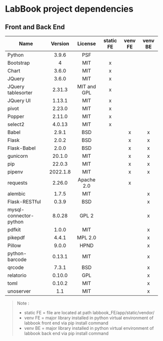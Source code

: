 # LabBook project dependencies
## Front and Back End
| Name                    | Version   | License      | static FE | venv FE | venv BE |
|-------------------------|:---------:|:------------:|:---------:|:-------:|:-------:|
| Python                  | 3.9.6     | PSF          |           |         |         |
| Bootstrap               | 4         | MIT          | x         |         |         |
| Chart                   | 3.6.0     | MIT          | x         |         |         |
| JQuery                  | 3.6.0     | MIT          | x         |         |         |
| JQuery tablesorter      | 2.31.3    | MIT and GPL  | x         |         |         |
| JQuery UI               | 1.13.1    | MIT          | x         |         |         |
| pivot                   | 2.23.0    | MIT          | x         |         |         |
| Popper                  | 2.11.0    | MIT          | x         |         |         |
| select2                 | 4.0.13    | MIT          | x         |         |         |
| Babel                   | 2.9.1     | BSD          |           | x       | x       |
| Flask                   | 2.0.2     | BSD          |           | x       | x       |
| Flask-Babel             | 2.0.0     | BSD          |           | x       | x       |
| gunicorn                | 20.1.0    | MIT          |           | x       | x       |
| pip                     | 22.0.3    | MIT          |           | x       | x       |
| pipenv                  | 2022.1.8  | MIT          |           | x       | x       |
| requests                | 2.26.0    | Apache 2.0   |           | x       |         |
| alembic                 | 1.7.5     | MIT          |           |         | x       |
| Flask-RESTful           | 0.3.9     | BSD          |           |         | x       |
| mysql-connector-python  | 8.0.28    | GPL 2        |           |         | x       |
| pdfkit                  | 1.0.0     | MIT          |           |         | x       |
| pikepdf                 | 4.4.1     | MPL 2.0      |           |         | x       |
| Pillow                  | 9.0.0     | HPND         |           |         | x       |
| python-barcode          | 0.13.1    | MIT          |           |         | x       |
| qrcode                  | 7.3.1     | BSD          |           |         | x       |
| relatorio               | 0.10.0    | GPL          |           |         | x       |
| toml                    | 0.10.2    | MIT          |           |         | x       |
| unoserver               | 1.1       | MIT          |           |         | x       |

> Note :
>
> - static FE = file are located at path labbook_FE/app/static/vendor/
> - venv FE = major library installed in python virtual environment of labbook front end via pip install command
> - venv BE = major library installed in python virtual environment of labbook back end via pip install command
